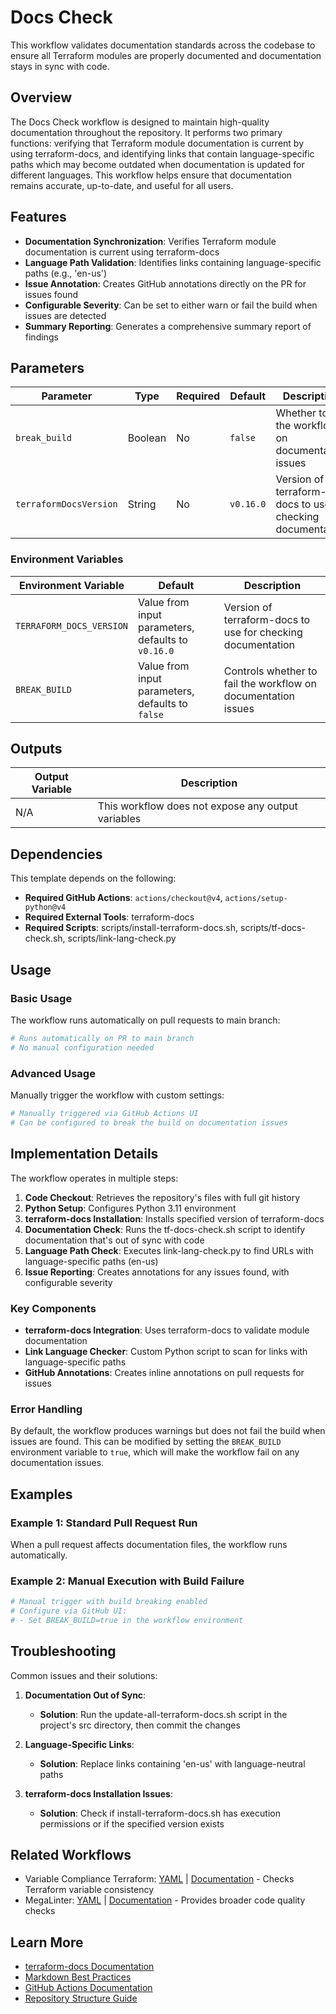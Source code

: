 # Docs Check

This workflow validates documentation standards across the codebase to ensure all Terraform modules are properly documented and documentation stays in sync with code.

## Overview

The Docs Check workflow is designed to maintain high-quality documentation throughout the repository. It performs two primary functions: verifying that Terraform module documentation is current by using terraform-docs, and identifying links that contain language-specific paths which may become outdated when documentation is updated for different languages. This workflow helps ensure that documentation remains accurate, up-to-date, and useful for all users.

## Features

- **Documentation Synchronization**: Verifies Terraform module documentation is current using terraform-docs
- **Language Path Validation**: Identifies links containing language-specific paths (e.g., 'en-us')
- **Issue Annotation**: Creates GitHub annotations directly on the PR for issues found
- **Configurable Severity**: Can be set to either warn or fail the build when issues are detected
- **Summary Reporting**: Generates a comprehensive summary report of findings

## Parameters

| Parameter              | Type    | Required | Default   | Description                                                 |
|------------------------|---------|----------|-----------|-------------------------------------------------------------|
| `break_build`          | Boolean | No       | `false`   | Whether to fail the workflow on documentation issues        |
| `terraformDocsVersion` | String  | No       | `v0.16.0` | Version of terraform-docs to use for checking documentation |

### Environment Variables

| Environment Variable     | Default                                            | Description                                                   |
|--------------------------|----------------------------------------------------|---------------------------------------------------------------|
| `TERRAFORM_DOCS_VERSION` | Value from input parameters, defaults to `v0.16.0` | Version of terraform-docs to use for checking documentation   |
| `BREAK_BUILD`            | Value from input parameters, defaults to `false`   | Controls whether to fail the workflow on documentation issues |

## Outputs

| Output Variable | Description                                        |
|-----------------|----------------------------------------------------|
| N/A             | This workflow does not expose any output variables |

## Dependencies

This template depends on the following:

- **Required GitHub Actions**: `actions/checkout@v4`, `actions/setup-python@v4`
- **Required External Tools**: terraform-docs
- **Required Scripts**: scripts/install-terraform-docs.sh, scripts/tf-docs-check.sh, scripts/link-lang-check.py

## Usage

### Basic Usage

The workflow runs automatically on pull requests to main branch:

```yaml
# Runs automatically on PR to main branch
# No manual configuration needed
```

### Advanced Usage

Manually trigger the workflow with custom settings:

```yaml
# Manually triggered via GitHub Actions UI
# Can be configured to break the build on documentation issues
```

## Implementation Details

The workflow operates in multiple steps:

1. **Code Checkout**: Retrieves the repository's files with full git history
2. **Python Setup**: Configures Python 3.11 environment
3. **terraform-docs Installation**: Installs specified version of terraform-docs
4. **Documentation Check**: Runs the tf-docs-check.sh script to identify documentation that's out of sync with code
5. **Language Path Check**: Executes link-lang-check.py to find URLs with language-specific paths (en-us)
6. **Issue Reporting**: Creates annotations for any issues found, with configurable severity

### Key Components

- **terraform-docs Integration**: Uses terraform-docs to validate module documentation
- **Link Language Checker**: Custom Python script to scan for links with language-specific paths
- **GitHub Annotations**: Creates inline annotations on pull requests for issues

### Error Handling

By default, the workflow produces warnings but does not fail the build when issues are found. This can be modified by setting the `BREAK_BUILD` environment variable to `true`, which will make the workflow fail on any documentation issues.

## Examples

### Example 1: Standard Pull Request Run

When a pull request affects documentation files, the workflow runs automatically.

### Example 2: Manual Execution with Build Failure

```yaml
# Manual trigger with build breaking enabled
# Configure via GitHub UI:
# - Set BREAK_BUILD=true in the workflow environment
```

## Troubleshooting

Common issues and their solutions:

1. **Documentation Out of Sync**:
   - **Solution**: Run the update-all-terraform-docs.sh script in the project's src directory, then commit the changes

2. **Language-Specific Links**:
   - **Solution**: Replace links containing 'en-us' with language-neutral paths

3. **terraform-docs Installation Issues**:
   - **Solution**: Check if install-terraform-docs.sh has execution permissions or if the specified version exists

## Related Workflows

- Variable Compliance Terraform: [YAML](../.github/workflows/variable-compliance-terraform.yml) | [Documentation](./.github/docs/variable-compliance-terraform.md) - Checks Terraform variable consistency
- MegaLinter: [YAML](../.github/workflows/mega-linter.yml) | [Documentation](./.github/docs/mega-linter.md) - Provides broader code quality checks

## Learn More

- [terraform-docs Documentation](https://terraform-docs.io/)
- [Markdown Best Practices](https://www.markdownguide.org/basic-syntax/)
- [GitHub Actions Documentation](https://docs.github.com/en/actions)
- [Repository Structure Guide](/README.md)
